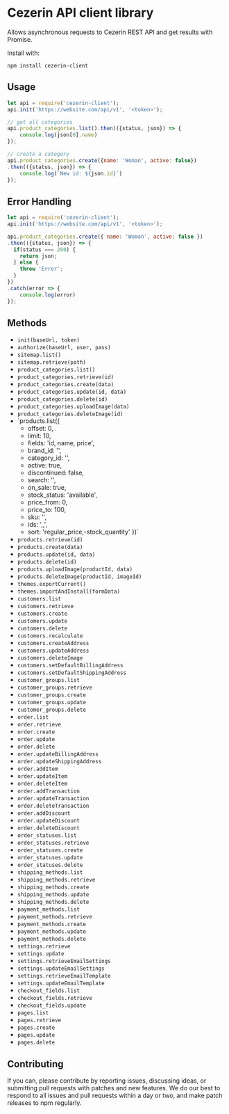 # Cezerin API client library

Allows asynchronous requests to Cezerin REST API and get results with Promise.

Install with:

    npm install cezerin-client


## Usage

```javascript
let api = require('cezerin-client');
api.init('https://website.com/api/v1', '<token>');

// get all categories
api.product_categories.list().then(({status, json}) => {
    console.log(json[0].name)
});

// create a category
api.product_categories.create({name: 'Woman', active: false})
.then(({status, json}) => {
    console.log(`New id: ${json.id}`)
});
```

##  Error Handling

```javascript
let api = require('cezerin-client');
api.init('https://website.com/api/v1', '<token>');

api.product_categories.create({ name: 'Woman', active: false })
.then(({status, json}) => {
  if(status === 200) {
    return json;
  } else {
    throw 'Error';
  }
})
.catch(error => {
    console.log(error)
});
```

## Methods

* `init(baseUrl, token)`
* `authorize(baseUrl, user, pass)`
* `sitemap.list()`
* `sitemap.retrieve(path)`
* `product_categories.list()`
* `product_categories.retrieve(id)`
* `product_categories.create(data)`
* `product_categories.update(id, data)`
* `product_categories.delete(id)`
* `product_categories.uploadImage(data)`
* `product_categories.deleteImage(id)`
* `products.list({
    - offset: 0,
    - limit: 10,
    - fields: 'id, name, price',
    - brand_id: '<id>',
    - category_id: '<id>',
    - active: true,
    - discontinued: false,
    - search: '',
    - on_sale: true,
    - stock_status: 'available',
    - price_from: 0,
    - price_to: 100,
    - sku: '',
    - ids: '<id>,<id>,<id>',
    - sort: 'regular_price,-stock_quantity'
   })`
* `products.retrieve(id)`
* `products.create(data)`
* `products.update(id, data)`
* `products.delete(id)`
* `products.uploadImage(productId, data)`
* `products.deleteImage(productId, imageId)`
* `themes.exportCurrent()`
* `themes.importAndInstall(formData)`
* `customers.list`
* `customers.retrieve`
* `customers.create`
* `customers.update`
* `customers.delete`
* `customers.recalculate`
* `customers.createAddress`
* `customers.updateAddress`
* `customers.deleteImage`
* `customers.setDefaultBillingAddress`
* `customers.setDefaultShippingAddress`
* `customer_groups.list`
* `customer_groups.retrieve`
* `customer_groups.create`
* `customer_groups.update`
* `customer_groups.delete`
* `order.list`
* `order.retrieve`
* `order.create`
* `order.update`
* `order.delete`
* `order.updateBillingAddress`
* `order.updateShippingAddress`
* `order.addItem`
* `order.updateItem`
* `order.deleteItem`
* `order.addTransaction`
* `order.updateTransaction`
* `order.deleteTransaction`
* `order.addDiscount`
* `order.updateDiscount`
* `order.deleteDiscount`
* `order_statuses.list`
* `order_statuses.retrieve`
* `order_statuses.create`
* `order_statuses.update`
* `order_statuses.delete`
* `shipping_methods.list`
* `shipping_methods.retrieve`
* `shipping_methods.create`
* `shipping_methods.update`
* `shipping_methods.delete`
* `payment_methods.list`
* `payment_methods.retrieve`
* `payment_methods.create`
* `payment_methods.update`
* `payment_methods.delete`
* `settings.retrieve`
* `settings.update`
* `settings.retrieveEmailSettings`
* `settings.updateEmailSettings`
* `settings.retrieveEmailTemplate`
* `settings.updateEmailTemplate`
* `checkout_fields.list`
* `checkout_fields.retrieve`
* `checkout_fields.update`
* `pages.list`
* `pages.retrieve`
* `pages.create`
* `pages.update`
* `pages.delete`


## Contributing

If you can, please contribute by reporting issues, discussing ideas, or submitting pull requests with patches and new features. We do our best to respond to all issues and pull requests within a day or two, and make patch releases to npm regularly.
